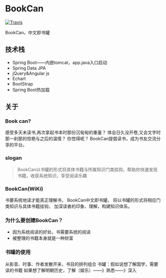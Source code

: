 # BookCan
[![Travis](https://img.shields.io/travis/rust-lang/rust.svg)]()
 
BookCan，中文即书罐
## 技术栈
* Spring Boot——内嵌tomcat，app.java入口启动
* Spring Data JPA
* jQuery&Angular js
* Echart
* BootStrap
* Spring Boot热加载

## 关于
### Book can?
感受多天未读书,再次拿起书本时那份沉甸甸的重量？
体会日久没开卷,又会文字时那一刹那的惊艳与之后的温情？
你觉得呢？
BookCan提倡读书，成为书友交流分享的平台。
### slogan 
> BookCan以书罐的形式将具体书籍与所属知识门类挂钩，帮助你快速发现书籍，收获系统知识，享受阅读乐趣

### BookCan(WiKi)
书要系统地读才能真正理解书，
BookCan中文即书罐。
将以书罐的形式将相应门类知识与具体书籍挂钩，
加深读者的印象、理解，构建知识体系。
### 为什么要创建BookCan？
* 因为系统阅读的好处，书需要系统的阅读
* 被整理的书籍本身就是一种财富
### 书罐的使用
从影音、时事、作者发散开来，书目的排列组合
书罐：假如说想了解国学，需要读的书籍
如果想了解明朝历史，了解（娱乐）——》熟悉——》深入


